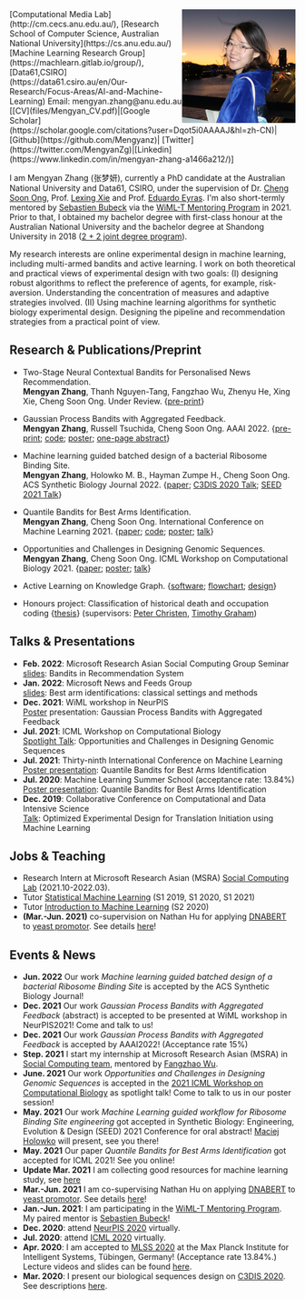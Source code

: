 <img align='right' src="photos/mengyan.jpg"  width="200"/>    
[Computational Media Lab](http://cm.cecs.anu.edu.au/), [Research School of Computer Science, Australian National University](https://cs.anu.edu.au/)  
[Machine Learning Research Group](https://machlearn.gitlab.io/group/), [Data61,CSIRO](https://data61.csiro.au/en/Our-Research/Focus-Areas/AI-and-Machine-Learning)      
Email: mengyan.zhang@anu.edu.au     
[[CV](files/Mengyan_CV.pdf)|[Google Scholar](https://scholar.google.com/citations?user=Dqot5i0AAAAJ&hl=zh-CN)|[Github](https://github.com/Mengyanz)| [Twitter](https://twitter.com/MengyanZg)|[Linkedin](https://www.linkedin.com/in/mengyan-zhang-a1466a212/)]

I am Mengyan Zhang (张梦妍), currently a PhD candidate at the Australian National University and Data61, CSIRO, under the supervision of Dr. [Cheng Soon Ong](http://www.ong-home.my/index.html), Prof. [Lexing Xie](http://users.cecs.anu.edu.au/~xlx/) and Prof. [Eduardo Eyras](https://jcsmr.anu.edu.au/people/academics/professor-eduardo-eyras). 
I'm also short-termly mentored by [Sebastien Bubeck](http://sbubeck.com/) via the [WiML-T Mentoring Program](https://www.wiml-t.org/mentoring-program) in 2021. 
Prior to that, I obtained my bachelor degree with first-class honour at the Australian National University and the bachelor degree at Shandong University in 2018 ([2 + 2 joint degree program](https://cecs.anu.edu.au/study/meet-our-students/mengyan-zhang)). 

My research interests are online experimental design in machine learning, including multi-armed bandits and active learning. I work on both theoretical and practical views of experimental design with two goals:
(I) designing robust algorithms to reflect the preference of agents, for example, risk-aversion. 
Understanding the concentration of measures and adaptive strategies involved. 
(II) Using machine learning algorithms for synthetic biology experimental design. 
Designing the pipeline and recommendation strategies from a practical point of view.

## Research & Publications/Preprint

- Two-Stage Neural Contextual Bandits for Personalised News Recommendation.  
 **Mengyan Zhang**, Thanh Nguyen-Tang, Fangzhao Wu, Zhenyu He, Xing Xie, Cheng Soon Ong. Under Review.  {[pre-print]()}

- Gaussian Process Bandits with Aggregated Feedback.  
**Mengyan Zhang**, Russell Tsuchida, Cheng Soon Ong. AAAI 2022. {[pre-print](https://arxiv.org/abs/2112.13029); [code](https://github.com/Mengyanz/GPOO); [poster](files/wiml2021_poster.png); [one-page abstract](files/wiml2021_abstract.pdf)}

- Machine learning guided batched design of a bacterial Ribosome Binding Site.   
  **Mengyan Zhang**, Holowko M. B., Hayman Zumpe H., Cheng Soon Ong. ACS Synthetic Biology Journal 2022.
  {[paper](https://pubs.acs.org/doi/10.1021/acssynbio.2c00015); [C3DIS 2020 Talk](http://www.c3dis.com/3846); [SEED 2021 Talk]()}

- Quantile Bandits for Best Arms Identification.  
  **Mengyan Zhang**, Cheng Soon Ong. International Conference on Machine Learning 2021. {[paper](https://proceedings.mlr.press/v139/zhang21o); [code](https://github.com/Mengyanz/QSAR); [poster](files/icml2021_quantile_bandits_poster.png); [talk](https://slideslive.com/38958832/quantile-bandits-for-best-arms-identification?ref=account-90553-history)}

- Opportunities and Challenges in Designing Genomic Sequences.  
**Mengyan Zhang**, Cheng Soon Ong. ICML Workshop on Computational Biology 2021. {[paper]((https://icml-compbio.github.io)); [poster](files/wcb2021_poster.png); [talk](https://slideslive.com/38959950/opportunities-and-challenges-in-designing-genomic-sequences?ref=speaker-78576-latest)}


- Active Learning on Knowledge Graph.
{[software](https://github.com/chengsoonong/acton); [flowchart](https://github.com/chengsoonong/acton/blob/master/docs/design/acton.pdf); [design](https://github.com/chengsoonong/acton/blob/master/docs/PRESCAL%20Updating%20Design.ipynb)}

- Honours project: Classification of historical death and occupation coding  {[thesis](files/Classification_of_historical_death_and_occupation_coding.pdf)} 
  (supervisors: [Peter Christen](https://users.cecs.anu.edu.au/~Peter.Christen/), [Timothy Graham](https://scholar.google.com.au/citations?user=9GG-wWEAAAAJ&hl=en))
  
## Talks & Presentations
- **Feb. 2022**:  Microsoft Research Asian Social Computing Group Seminar  
[slides](files/Bandits-in-Recommendation-System.pdf): Bandits in Recommendation System
- **Jan. 2022**: Microsoft News and Feeds Group  
 [slides](files/BAI-mengyan.pdf): Best arm identifications: classical settings and methods
- **Dec. 2021**: WiML workshop in NeurPIS  
[Poster](https://mengyanz.github.io/files/wiml2021_poster.png) presentation: Gaussian Process Bandits with Aggregated Feedback
- **Jul. 2021**: ICML Workshop on Computational Biology  
[Spotlight Talk](https://slideslive.com/38959950/opportunities-and-challenges-in-designing-genomic-sequences?ref=speaker-78576-latest): Opportunities and Challenges in Designing Genomic Sequences
- **Jul. 2021**: Thirty-ninth International Conference on Machine Learning  
[Poster presentation](https://slideslive.com/38958832/quantile-bandits-for-best-arms-identification?ref=account-90553-history): Quantile Bandits for Best Arms Identification
- **Jul. 2020**: Machine Learning Summer School (acceptance rate: 13.84%)  
[Poster presentation](https://drive.google.com/file/d/1QGGqQIwNnKT-f08onpuhGwTQJs_2lZGm/view?usp=sharing): Quantile Bandits for Best Arms Identification
- **Dec. 2019**: Collaborative Conference on Computational and Data Intensive Science  
[Talk](http://www.c3dis.com/3846): Optimized Experimental Design for Translation Initiation using Machine Learning
## Jobs & Teaching
- Research Intern at Microsoft Research Asian (MSRA) [Social Computing Lab](https://www.microsoft.com/en-us/research/group/social-computing-beijing/) (2021.10-2022.03).
- Tutor [Statistical Machine Learning](https://programsandcourses.anu.edu.au/2021/course/COMP8600) (S1 2019, S1 2020, S1 2021)
- Tutor [Introduction to Machine Learning](https://programsandcourses.anu.edu.au/2021/course/COMP6670) (S2 2020)
- **(Mar.-Jun. 2021)** co-supervision on Nathan Hu for applying [DNABERT](https://www.biorxiv.org/content/10.1101/2020.09.17.301879v1) to [yeast promotor](https://www.nature.com/articles/s41467-020-15977-4). See details [here](https://github.com/chengsoonong/eheye/tree/master/nathan_project)!

## Events & News
<!-- - **Update Jan. 2021** I am framing my "[big picture](files/big_picture)" of research, talk to me if you are interested! -->
- **Jun. 2022** Our work *Machine learning guided batched design of a bacterial Ribosome Binding Site* is accepted by the ACS Synthetic Biology Journal! 
- **Dec. 2021** Our work *Gaussian Process Bandits with Aggregated Feedback* (abstract) is accepted to be presented at WiML workshop in NeurPIS2021! Come and talk to us!
- **Dec. 2021** Our work *Gaussian Process Bandits with Aggregated Feedback* is accepted by AAAI2022! (Acceptance rate 15%)
- **Step. 2021** I start my internship at Microsoft Research Asian (MSRA) in [Social Computing team](https://www.microsoft.com/en-us/research/group/social-computing-beijing/#!overview), mentored by [Fangzhao Wu](https://www.microsoft.com/en-us/research/people/fangzwu/). 
- **June. 2021** Our work *Opportunities and Challenges in Designing Genomic Sequences* is accepted in the [2021 ICML Workshop on Computational Biology](https://icml-compbio.github.io) as spotlight talk! Come to talk to us in our poster session!
- **May. 2021** Our work *Machine Learning guided workflow for Ribosome Binding Site engineering* got accepted in Synthetic Biology: Engineering, Evolution & Design (SEED) 2021 Conference for oral abstract! [Maciej Holowko](https://people.csiro.au/H/M/Maciej-Holowko) will present, see you there!
- **May. 2021** Our paper *Quantile Bandits for Best Arms Identification* got accepted for ICML 2021! See you online!
- **Update Mar. 2021** I am collecting good resources for machine learning study, see [here](files/good_resources.md)
- **Mar.-Jun. 2021** I am co-supervising Nathan Hu on applying [DNABERT](https://www.biorxiv.org/content/10.1101/2020.09.17.301879v1) to [yeast promotor](https://www.nature.com/articles/s41467-020-15977-4). See details [here](https://github.com/chengsoonong/eheye/tree/master/nathan_project)!
- **Jan.-Jun. 2021**: I am participating in the [WiML-T Mentoring Program](https://www.wiml-t.org/mentoring-program). My paired mentor is [Sebastien Bubeck](http://sbubeck.com/)!
- **Dec. 2020**: attend [NeurPIS 2020](https://neurips.cc/virtual/2020/protected/cal_main.html) virtually.
- **Jul. 2020**: attend [ICML 2020](https://icml.cc/virtual/2020) virtually.
- **Apr. 2020**: I am accepted to [MLSS 2020](http://mlss.tuebingen.mpg.de/2020/index.html) at the Max Planck Institute for Intelligent Systems, Tübingen, Germany! (Acceptance rate 13.84%.) Lecture videos and slides can be found [here](http://mlss.tuebingen.mpg.de/2020/schedule.html).
- **Mar. 2020**: I present our biological sequences design on [C3DIS 2020](http://www.c3dis.com/). See descriptions [here](http://www.c3dis.com/3846).


